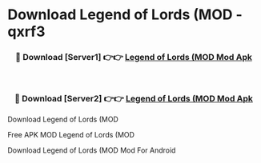 # Download Legend of Lords (MOD - qxrf3



<div align="center">
<h3>🔴 Download [Server1] 👉👉 <a href="https://momento.my/?title=Legend_of_Lords_(MOD">Legend of Lords (MOD Mod Apk</a></h3><br>

<h3>🔴 Download [Server2] 👉👉 <a href="https://momento.my/?title=Legend_of_Lords_(MOD">Legend of Lords (MOD Mod Apk</a></h3>
</div>



Download Legend of Lords (MOD 

Free APK MOD Legend of Lords (MOD 

Download Legend of Lords (MOD Mod For Android

